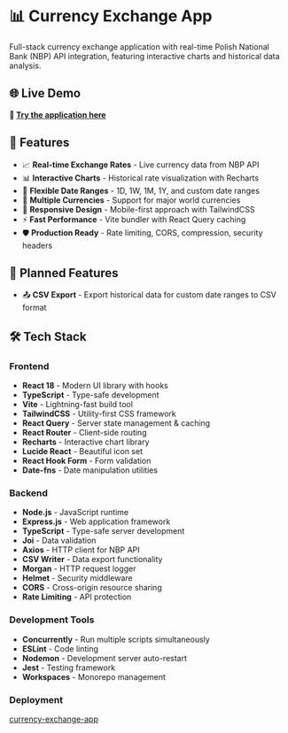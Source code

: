 # 📊 Currency Exchange App

Full-stack currency exchange application with real-time Polish National Bank (NBP) API integration, featuring interactive charts and historical data analysis.

## 🌐 Live Demo

**🚀 [Try the application here](https://app.oki.dev/currency-exchange-app)**

## 🚀 Features

- 📈 **Real-time Exchange Rates** - Live currency data from NBP API
- 📊 **Interactive Charts** - Historical rate visualization with Recharts
- 📅 **Flexible Date Ranges** - 1D, 1W, 1M, 1Y, and custom date ranges
- 💱 **Multiple Currencies** - Support for major world currencies
- 📱 **Responsive Design** - Mobile-first approach with TailwindCSS
- ⚡ **Fast Performance** - Vite bundler with React Query caching
- 🛡️ **Production Ready** - Rate limiting, CORS, compression, security headers

## 🔮 Planned Features

- 📤 **CSV Export** - Export historical data for custom date ranges to CSV format

## 🛠️ Tech Stack

### Frontend

- **React 18** - Modern UI library with hooks
- **TypeScript** - Type-safe development
- **Vite** - Lightning-fast build tool
- **TailwindCSS** - Utility-first CSS framework
- **React Query** - Server state management & caching
- **React Router** - Client-side routing
- **Recharts** - Interactive chart library
- **Lucide React** - Beautiful icon set
- **React Hook Form** - Form validation
- **Date-fns** - Date manipulation utilities

### Backend

- **Node.js** - JavaScript runtime
- **Express.js** - Web application framework
- **TypeScript** - Type-safe server development
- **Joi** - Data validation
- **Axios** - HTTP client for NBP API
- **CSV Writer** - Data export functionality
- **Morgan** - HTTP request logger
- **Helmet** - Security middleware
- **CORS** - Cross-origin resource sharing
- **Rate Limiting** - API protection

### Development Tools

- **Concurrently** - Run multiple scripts simultaneously
- **ESLint** - Code linting
- **Nodemon** - Development server auto-restart
- **Jest** - Testing framework
- **Workspaces** - Monorepo management

### Deployment

[currency-exchange-app](https://app.oki.dev/currency-exchange-app)
